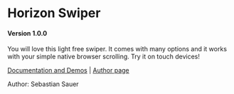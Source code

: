 # Horizon Swiper
#### Version 1.0.0

You will love this light free swiper.
It comes with many options and it works with your simple native browser scrolling.
Try it on touch devices!

[Documentation and Demos](http://horizon-swiper.sebsauer.de) | [Author page](http://www.sebsauer.de)

Author: Sebastian Sauer
